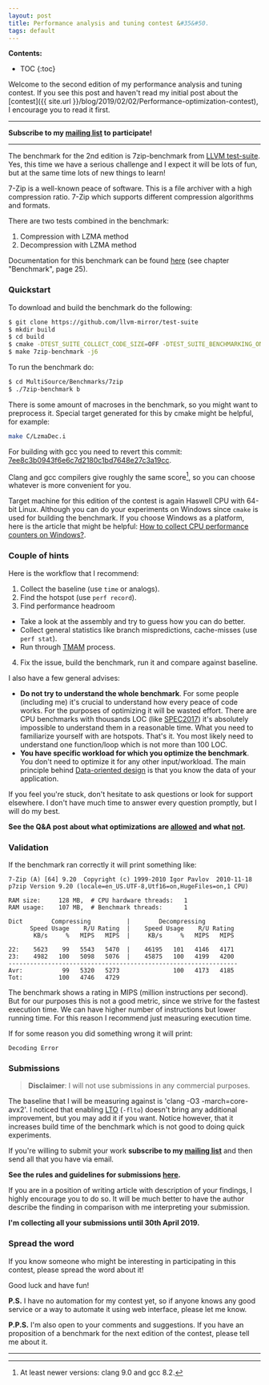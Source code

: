 ```yaml
---
layout: post
title: Performance analysis and tuning contest &#35&#50.
tags: default
---
```


**Contents:**
* TOC
{:toc}

Welcome to the second edition of my performance analysis and tuning contest. If you see this post and haven't read my initial post about the [contest]({{ site.url }}/blog/2019/02/02/Performance-optimization-contest), I encourage you to read it first. 

------
**Subscribe to my [mailing list](https://dendibakh.github.io/blog/2019/04/10/Performance-analysis-and-tuning-contest-2#mc_embed_signup) to participate!**

------

The benchmark for the 2nd edition is 7zip-benchmark from [LLVM test-suite](https://github.com/llvm-mirror/test-suite). Yes, this time we have a serious challenge and I expect it will be lots of fun, but at the same time lots of new things to learn!

7-Zip is a well-known peace of software. This is a file archiver with a high compression ratio. 7-Zip which supports different compression algorithms and formats.

There are two tests combined in the benchmark:
1. Compression with LZMA method
2. Decompression with LZMA method

Documentation for this benchmark can be found [here](https://documentation.help/7-Zip/documentation.pdf) (see chapter "Benchmark", page 25).

### Quickstart

To download and build the benchmark do the following:
```bash
$ git clone https://github.com/llvm-mirror/test-suite
$ mkdir build
$ cd build
$ cmake -DTEST_SUITE_COLLECT_CODE_SIZE=OFF -DTEST_SUITE_BENCHMARKING_ONLY=ON -DCMAKE_C_COMPILER=/usr/bin/clang -DCMAKE_CXX_COMPILER=/usr/bin/clang++ -DCMAKE_C_FLAGS="-O3 -march=core-avx2" -DCMAKE_CXX_FLAGS="-O3 -march=core-avx2" ../test-suite/
$ make 7zip-benchmark -j6
```

To run the benchmark do:
```bash
$ cd MultiSource/Benchmarks/7zip
$ ./7zip-benchmark b
```

There is some amount of macroses in the benchmark, so you might want to preprocess it. Special target generated for this by cmake might be helpful, for example:
```bash
make C/LzmaDec.i
```

For building with gcc you need to revert this commit: [7ee8c3b0943f6e6c7d2180c1bd7648e27c3a19cc](https://github.com/llvm-mirror/test-suite/commit/7ee8c3b0943f6e6c7d2180c1bd7648e27c3a19cc).

Clang and gcc compilers give roughly the same score[^1], so you can choose whatever is more convenient for you.

Target machine for this edition of the contest is again Haswell CPU with 64-bit Linux. Although you can do your experiments on Windows since `cmake` is used for building the benchmark. If you choose Windows as a platform, here is the article that might be helpful: [How to collect CPU performance counters on Windows?](https://dendibakh.github.io/blog/2019/02/23/How-to-collect-performance-counters-on-Windows).

### Couple of hints

Here is the workflow that I recommend: 

1. Collect the baseline (use `time` or analogs).
2. Find the hotspot (use `perf record`).
3. Find performance headroom
  * Take a look at the assembly and try to guess how you can do better.
  * Collect general statistics like branch mispredictions, cache-misses (use `perf stat`).
  * Run through [TMAM](https://dendibakh.github.io/blog/2019/02/09/Top-Down-performance-analysis-methodology) process.
4. Fix the issue, build the benchmark, run it and compare against baseline.

I also have a few general advises:
- **Do not try to understand the whole benchmark**. For some people (including me) it's crucial to understand how every peace of code works. For the purposes of optimizing it will be wasted effort. There are CPU benchmarks with thousands LOC (like [SPEC2017](http://spec.org/cpu2017/)) it's absolutely impossible to understand them in a reasonable time. What you need to familiarize yourself with are hotspots. That's it. You most likely need to understand one function/loop which is not more than 100 LOC.
- **You have specific workload for which you optimize the benchmark**. You don't need to optimize it for any other input/workload. The main principle behind [Data-oriented design](https://en.wikipedia.org/wiki/Data-oriented_design) is that you know the data of your application.

If you feel you're stuck, don't hesitate to ask questions or look for support elsewhere. I don't have much time to answer every question promptly, but I will do my best.

__See the Q&A post about what optimizations are [allowed](https://dendibakh.github.io/blog/2019/02/02/Performance-optimization-contest#q5-what-optimizations-are-allowed) and what [not](https://dendibakh.github.io/blog/2019/02/02/Performance-optimization-contest#q6-whats-not-allowed).__

### Validation

If the benchmark ran correctly it will print something like:
```
7-Zip (A) [64] 9.20  Copyright (c) 1999-2010 Igor Pavlov  2010-11-18
p7zip Version 9.20 (locale=en_US.UTF-8,Utf16=on,HugeFiles=on,1 CPU)

RAM size:     128 MB,  # CPU hardware threads:   1
RAM usage:    107 MB,  # Benchmark threads:      1

Dict        Compressing          |        Decompressing
      Speed Usage    R/U Rating  |    Speed Usage    R/U Rating
       KB/s     %   MIPS   MIPS  |     KB/s     %   MIPS   MIPS

22:    5623    99   5543   5470  |    46195   101   4146   4171
23:    4982   100   5098   5076  |    45875   100   4199   4200
----------------------------------------------------------------
Avr:           99   5320   5273               100   4173   4185
Tot:          100   4746   4729
```

The benchmark shows a rating in MIPS (million instructions per second). But for our purposes this is not a good metric, since we strive for the fastest execution time. We can have higher number of instructions but lower running time. For this reason I recommend just measuring execution time.

If for some reason you did something wrong it will print:
```
Decoding Error
```

### Submissions

> __Disclaimer__: I will not use submissions in any commercial purposes.

The baseline that I will be measuring against is 'clang -O3 -march=core-avx2'. I noticed that enabling [LTO](https://en.wikipedia.org/wiki/Interprocedural_optimization) (`-flto`) doesn't bring any additional improvement, but you may add it if you want. Notice however, that it increases build time of the benchmark which is not good to doing quick experiments.

If you're willing to submit your work __subscribe to my [mailing list](https://dendibakh.github.io/blog/2019/04/10/Performance-analysis-and-tuning-contest-2#mc_embed_signup)__ and then send all that you have via email.

__See the rules and guidelines for submissions [here](https://dendibakh.github.io/blog/2019/02/02/Performance-optimization-contest#q7-how-should-the-submission-look-like).__

If you are in a position of writing article with description of your findings, I highly encourage you to do so. It will be much better to have the author describe the finding in comparison with me interpreting your submission. 

**I'm collecting all your submissions until 30th April 2019.**

### Spread the word

If you know someone who might be interesting in participating in this contest, please spread the word about it!

Good luck and have fun!

__P.S.__ I have no automation for my contest yet, so if anyone knows any good service or a way to automate it using web interface, please let me know.

__P.P.S.__ I'm also open to your comments and suggestions. If you have an proposition of a benchmark for the next edition of the contest, please tell me about it.

------
[^1]: At least newer versions: clang 9.0 and gcc 8.2.
